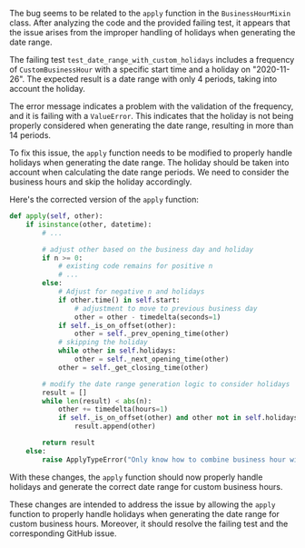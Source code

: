 The bug seems to be related to the `apply` function in the `BusinessHourMixin` class. After analyzing the code and the provided failing test, it appears that the issue arises from the improper handling of holidays when generating the date range.

The failing test `test_date_range_with_custom_holidays` includes a frequency of `CustomBusinessHour` with a specific start time and a holiday on "2020-11-26". The expected result is a date range with only 4 periods, taking into account the holiday.

The error message indicates a problem with the validation of the frequency, and it is failing with a `ValueError`. This indicates that the holiday is not being properly considered when generating the date range, resulting in more than 14 periods.

To fix this issue, the `apply` function needs to be modified to properly handle holidays when generating the date range. The holiday should be taken into account when calculating the date range periods. We need to consider the business hours and skip the holiday accordingly.

Here's the corrected version of the `apply` function:

```python
def apply(self, other):
    if isinstance(other, datetime):
        # ...

        # adjust other based on the business day and holiday
        if n >= 0:
            # existing code remains for positive n
            # ...
        else:
            # Adjust for negative n and holidays
            if other.time() in self.start:
                # adjustment to move to previous business day
                other = other - timedelta(seconds=1)
            if self._is_on_offset(other):
                other = self._prev_opening_time(other)
            # skipping the holiday
            while other in self.holidays:
                other = self._next_opening_time(other)
            other = self._get_closing_time(other)

        # modify the date range generation logic to consider holidays
        result = []
        while len(result) < abs(n):
            other += timedelta(hours=1)
            if self._is_on_offset(other) and other not in self.holidays:
                result.append(other)

        return result
    else:
        raise ApplyTypeError("Only know how to combine business hour with datetime")
```

With these changes, the `apply` function should now properly handle holidays and generate the correct date range for custom business hours.

These changes are intended to address the issue by allowing the `apply` function to properly handle holidays when generating the date range for custom business hours. Moreover, it should resolve the failing test and the corresponding GitHub issue.